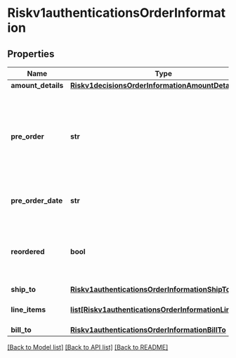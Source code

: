 # Riskv1authenticationsOrderInformation

## Properties
Name | Type | Description | Notes
------------ | ------------- | ------------- | -------------
**amount_details** | [**Riskv1decisionsOrderInformationAmountDetails**](Riskv1decisionsOrderInformationAmountDetails.md) |  | [optional] 
**pre_order** | **str** | Indicates whether cardholder is placing an order with a future availability or release date. This field can contain one of these values: - MERCHANDISE_AVAILABLE: Merchandise available - FUTURE_AVAILABILITY: Future availability  | [optional] 
**pre_order_date** | **str** | Expected date that a pre-ordered purchase will be available. Format: YYYYMMDD  | [optional] 
**reordered** | **bool** | Indicates whether the cardholder is reordering previously purchased merchandise. This field can contain one of these values: - false: First time ordered - true: Reordered  | [optional] 
**ship_to** | [**Riskv1authenticationsOrderInformationShipTo**](Riskv1authenticationsOrderInformationShipTo.md) |  | [optional] 
**line_items** | [**list[Riskv1authenticationsOrderInformationLineItems]**](Riskv1authenticationsOrderInformationLineItems.md) | This array contains detailed information about individual products in the order. | [optional] 
**bill_to** | [**Riskv1authenticationsOrderInformationBillTo**](Riskv1authenticationsOrderInformationBillTo.md) |  | [optional] 

[[Back to Model list]](../README.md#documentation-for-models) [[Back to API list]](../README.md#documentation-for-api-endpoints) [[Back to README]](../README.md)


